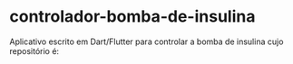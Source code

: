 # controlador-bomba-de-insulina
Aplicativo escrito em Dart/Flutter para controlar a bomba de insulina cujo repositório é: 
